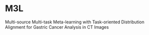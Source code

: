 # M3L
Multi-source Multi-task Meta-learning with Task-oriented Distribution Alignment for Gastric Cancer Analysis in CT Images
